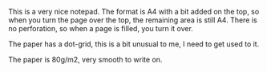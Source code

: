 This is a very nice notepad. The format is A4 with a bit added on the top, so when you turn the page over the top, the remaining area is still A4. There is no perforation, so when a page is filled, you turn it over.

The paper has a dot-grid, this is a bit unusual to me, I need to get used to it.

The paper is 80g/m2, very smooth to write on.
